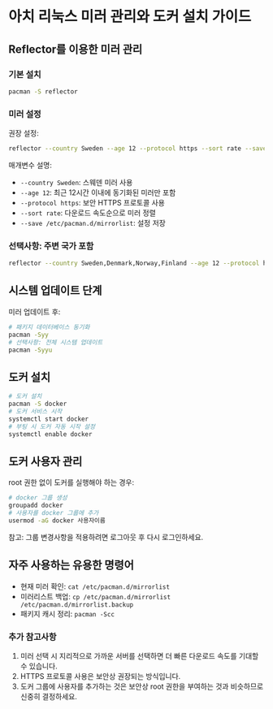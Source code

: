 # 아치 리눅스 미러 관리와 도커 설치 가이드

## Reflector를 이용한 미러 관리

### 기본 설치
```bash
pacman -S reflector
```

### 미러 설정
권장 설정:
```bash
reflector --country Sweden --age 12 --protocol https --sort rate --save /etc/pacman.d/mirrorlist
```

매개변수 설명:
- `--country Sweden`: 스웨덴 미러 사용
- `--age 12`: 최근 12시간 이내에 동기화된 미러만 포함
- `--protocol https`: 보안 HTTPS 프로토콜 사용
- `--sort rate`: 다운로드 속도순으로 미러 정렬
- `--save /etc/pacman.d/mirrorlist`: 설정 저장

### 선택사항: 주변 국가 포함
```bash
reflector --country Sweden,Denmark,Norway,Finland --age 12 --protocol https --sort rate --save /etc/pacman.d/mirrorlist
```

## 시스템 업데이트 단계
미러 업데이트 후:
```bash
# 패키지 데이터베이스 동기화
pacman -Syy
# 선택사항: 전체 시스템 업데이트
pacman -Syyu
```

## 도커 설치
```bash
# 도커 설치
pacman -S docker
# 도커 서비스 시작
systemctl start docker
# 부팅 시 도커 자동 시작 설정
systemctl enable docker
```

## 도커 사용자 관리
root 권한 없이 도커를 실행해야 하는 경우:
```bash
# docker 그룹 생성
groupadd docker
# 사용자를 docker 그룹에 추가
usermod -aG docker 사용자이름
```
참고: 그룹 변경사항을 적용하려면 로그아웃 후 다시 로그인하세요.

## 자주 사용하는 유용한 명령어
- 현재 미러 확인: `cat /etc/pacman.d/mirrorlist`
- 미러리스트 백업: `cp /etc/pacman.d/mirrorlist /etc/pacman.d/mirrorlist.backup`
- 패키지 캐시 정리: `pacman -Scc`

### 추가 참고사항
1. 미러 선택 시 지리적으로 가까운 서버를 선택하면 더 빠른 다운로드 속도를 기대할 수 있습니다.
2. HTTPS 프로토콜 사용은 보안상 권장되는 방식입니다.
3. 도커 그룹에 사용자를 추가하는 것은 보안상 root 권한을 부여하는 것과 비슷하므로 신중히 결정하세요.

